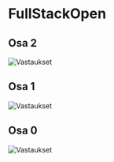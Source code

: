 # FullStackOpen

## Osa 2
![Vastaukset](https://github.com/nothros/FullStackOpen/tree/main/osa2)


## Osa 1
![Vastaukset](https://github.com/nothros/FullStackOpen/tree/main/osa1)


## Osa 0
![Vastaukset](https://github.com/nothros/FullStackOpen/tree/main/osa0)
